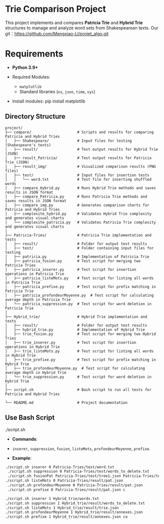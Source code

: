# Trie Comparison Project

This project implements and compares **Patricia Trie** and **Hybrid Trie** structures to manage and analyze word sets from Shakespearean texts.
Our git：https://github.com/Mengxiao-LI/projet_algo.git
# Requirements

- **Python 3.9+**
- Required Modules:
  - `matplotlib`
  - Standard libraries (`os`, `json`, `time`, `sys`)

- Install modules:
pip install matplotlib


## Directory Structure

```plaintext
project/
├── compare/                     # Scripts and results for comparing Patricia and Hybrid Tries
│   ├── Shakespeare/             # Input files for testing (Shakespeare's texts)
│   ├── result/                  # Test output results for Hybrid Trie (JSON)
│   ├── result_Patricia/         # Test output results for Patricia Trie (JSON)
│   ├── result_img/              # Visualized comparison results (PNG files)
│   ├── test/                    # Input files for insertion tests
│   │   └── word.txt             # Test file for inserting shuffled words
│   ├── compare_Hybrid.py        # Runs Hybrid Trie methods and saves results in JSON format
│   ├── compare_Patricia.py      # Runs Patricia Trie methods and saves results in JSON format
│   ├── compare_img.py           # Generates comparison charts for Patricia and Hybrid Tries
│   ├── complexite_hybrid.py     # Validates Hybrid Trie complexity and generates visual charts
│   └── complexite_patricia.py   # Validates Patricia Trie complexity and generates visual charts
│
├── Patricia-Tries/              # Patricia Trie implementation and tests
│   ├── result/                  # Folder for output test results
│   ├── test/                    # Folder containing input files for testing
│   ├── patricia.py              # Implementation of Patricia Trie
│   ├── patricia_fusion.py       # Test script for merging two Patricia Tries
│   ├── patricia_inserer.py      # Test script for insertion operations in Patricia Trie
│   ├── patricia_listeMots.py    # Test script for listing all words in Patricia Trie
│   ├── patricia_prefixe.py      # Test script for prefix matching in Patricia Trie
│   ├── patricia_profondeurMoyenne.py  # Test script for calculating average depth in Patricia Trie
│   └── patricia_suppression.py  # Test script for word deletion in Patricia Trie
│
├── Hybrid_trie/                 # Hybrid Trie implementation and tests
│   ├── result/                  # Folder for output test results
│   ├── hybrid_trie.py           # Implementation of Hybrid Trie
│   ├── trie_fusion.py           # Test script for merging two Hybrid Tries
│   ├── trie_inserer.py          # Test script for insertion operations in Hybrid Trie
│   ├── trie_listeMots.py        # Test script for listing all words in Hybrid Trie
│   ├── trie_prefixe.py          # Test script for prefix matching in Hybrid Trie
│   ├── trie_profondeurMoyenne.py  # Test script for calculating average depth in Hybrid Trie
│   └── trie_suppression.py      # Test script for word deletion in Hybrid Trie
│
├── script.sh                    # Bash script to run all tests for Patricia and Hybrid Tries

└── README.md                    # Project documentation
```


## Use Bash Script

./script.sh <command> <x> <file>

- **Commands**:

- `inserer`, `suppression`, `fusion`, `listeMots`, `profondeurMoyenne`, `prefixe`.

- **Example**:
```bash
./script.sh inserer 0 Patricia-Tries/test/word.txt
 ./script.sh suppression 0 Patricia-Tries/test/words_to_delete.txt
 ./script.sh fusionPat Patricia-Tries/test/tree1.json Patricia-Tries/test/tree2.json
./script.sh listeMots 0 Patricia-Tries/result/pat.json
 ./script.sh profondeurMoyenne 0 Patricia-Tries/result/pat.json
 ./script.sh prefixe 0 Patricia-Tries/result/pat.json c

./script.sh inserer 1 Hybrid_trie/words.txt
./script.sh suppression 1 Hybrid_trie/result/words_to_delete.txt
./script.sh listeMots 1 Hybrid_trie/result/trie.json
./script.sh profondeurMoyenne 1 Hybrid_trie/result/annexes.json
./script.sh prefixe 1 Hybrid_trie/result/annexes.json ca
  ```




